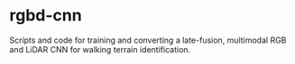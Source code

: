 # rgbd-cnn
Scripts and code for training and converting a late-fusion, multimodal RGB and LiDAR CNN for walking terrain identification.